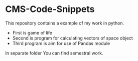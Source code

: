 # CMS-Code-Snippets

This repository contains a example of my work in python.
- First is game of life
- Second is program for calculating vectors of space object
- Third program is aim for use of Pandas module

In separate folder You can find semestral work.